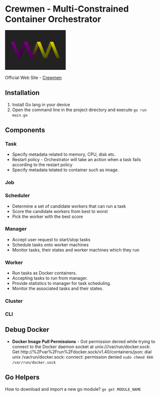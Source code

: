 # Crewmen - Multi-Constrained Container Orchestrator
<img src="./brand/Logo.png" alt="Crewmen Logo" style="width: 200px;">

Official Web Site - [Crewmen]("https://crewmen.vercel.app/")

## Installation
1. Install Go lang in your device
2. Open the command line in the project directory and execute `go run main.go`

## Components
### Task
* Specify metadata related to memory, CPU, disk etc.
* Restart policy - Orchestrator will take an action when a task fails according to the restart policy
* Specify metadata telated to container such as image.

### Job

### Scheduler
* Determine a set of candidate workers that can run a task
* Score the candidate workers from best to worst
* Pick the worker with the best score

### Manager
* Accept user request to start/stop tasks
* Schedule tasks onto worker machines
* Monitor tasks, their states and worker machines which they run

### Worker
* Run tasks as Docker containers.
* Accepting tasks to run from manager.
* Provide statistics to manager for task scheduling.
* Monitor the associated tasks and their states.

### Cluster

### CLI

## Debug Docker
* **Docker Image Pull Permissions** - Got permission denied while trying to connect to the Docker daemon socket at unix:///var/run/docker.sock: Get http://%2Fvar%2Frun%2Fdocker.sock/v1.40/containers/json: dial unix /var/run/docker.sock: connect: permission denied
`sudo chmod 666 /var/run/docker.sock`

## Go Helpers
How to download and import a new go module?
`go get MODULE_NAME`